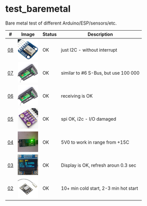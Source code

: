 # test_baremetal
Bare metal test of different Arduino/ESP/sensors/etc. 

| # | Image | Status | Description |
| --- | --- | --- | --- |
|[08](https://github.com/ayaromenok/test_baremetal/issues/08) | ![AMG883x_termal_sensor](https://github.com/ayaromenok/test_baremetal/blob/master/08__AMG883x_termal_sensor/png/08.png) | OK | just I2C - without interrupt |\n
|[07](https://github.com/ayaromenok/test_baremetal/issues/07) | ![iBus_Receiver](https://github.com/ayaromenok/test_baremetal/blob/master/07__iBus_Receiver/png/07.png) | OK | similar to #6 S-Bus, but use 100 000 |\n
|[06](https://github.com/ayaromenok/test_baremetal/issues/06) | ![SBUS_Reciever](https://github.com/ayaromenok/test_baremetal/blob/master/06__SBUS_Reciever/png/06.png) | OK | receiving is OK |\n
|[05](https://github.com/ayaromenok/test_baremetal/issues/05) | ![i2c_spi_bmp280](https://github.com/ayaromenok/test_baremetal/blob/master/05__i2c_spi_bmp280/png/05.png) | OK | spi OK, i2c - I/O damaged |\n
|[04](https://github.com/ayaromenok/test_baremetal/issues/04) | ![temperature_trigger](https://github.com/ayaromenok/test_baremetal/blob/master/04__temperature_trigger/png/04.png) | OK | 5V0 to work in range from +15C |\n
|[03](https://github.com/ayaromenok/test_baremetal/issues/03) | ![i2c_display_ssd1306](https://github.com/ayaromenok/test_baremetal/blob/master/03__i2c_display_ssd1306/png/03.png) | OK | Display is OK, refresh aroun 0.3 sec|\n
|[02](https://github.com/ayaromenok/test_baremetal/issues/02) | ![serial_GPS](https://github.com/ayaromenok/test_baremetal/blob/master/02__serial_GPS/png/02.png) | OK | 10+ min cold start, 2-3 min hot start |\n


